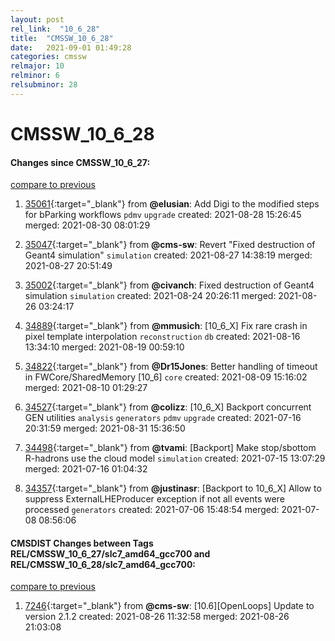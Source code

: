 ```yaml
---
layout: post
rel_link:  "10_6_28"
title:  "CMSSW_10_6_28"
date:   2021-09-01 01:49:28
categories: cmssw
relmajor: 10
relminor: 6
relsubminor: 28
---
```


# CMSSW_10_6_28
#### Changes since CMSSW_10_6_27:
[compare to previous](https://github.com/cms-sw/cmssw/compare/CMSSW_10_6_27...CMSSW_10_6_28)



1. [35061](http://github.com/cms-sw/cmssw/pull/35061){:target="_blank"}  from **@elusian**: Add Digi to the modified steps for bParking workflows `pdmv` `upgrade` created: 2021-08-28 15:26:45 merged: 2021-08-30 08:01:29

2. [35047](http://github.com/cms-sw/cmssw/pull/35047){:target="_blank"}  from **@cms-sw**: Revert "Fixed destruction of Geant4 simulation" `simulation` created: 2021-08-27 14:38:19 merged: 2021-08-27 20:51:49

3. [35002](http://github.com/cms-sw/cmssw/pull/35002){:target="_blank"}  from **@civanch**: Fixed destruction of Geant4 simulation `simulation` created: 2021-08-24 20:26:11 merged: 2021-08-26 03:24:17

4. [34889](http://github.com/cms-sw/cmssw/pull/34889){:target="_blank"}  from **@mmusich**: [10_6_X] Fix rare crash in pixel template interpolation `reconstruction` `db` created: 2021-08-16 13:34:10 merged: 2021-08-19 00:59:10

5. [34822](http://github.com/cms-sw/cmssw/pull/34822){:target="_blank"}  from **@Dr15Jones**: Better handling of timeout in FWCore/SharedMemory [10_6] `core` created: 2021-08-09 15:16:02 merged: 2021-08-10 01:29:27

6. [34527](http://github.com/cms-sw/cmssw/pull/34527){:target="_blank"}  from **@colizz**: [10_6_X] Backport concurrent GEN utilities `analysis` `generators` `pdmv` `upgrade` created: 2021-07-16 20:31:59 merged: 2021-08-31 15:36:50

7. [34498](http://github.com/cms-sw/cmssw/pull/34498){:target="_blank"}  from **@tvami**: [Backport] Make stop/sbottom R-hadrons use the cloud model `simulation` created: 2021-07-15 13:07:29 merged: 2021-07-16 01:04:32

8. [34357](http://github.com/cms-sw/cmssw/pull/34357){:target="_blank"}  from **@justinasr**: [Backport to 10_6_X] Allow to suppress ExternalLHEProducer exception if not all events were processed `generators` created: 2021-07-06 15:48:54 merged: 2021-07-08 08:56:06

#### CMSDIST Changes between Tags REL/CMSSW_10_6_27/slc7_amd64_gcc700 and REL/CMSSW_10_6_28/slc7_amd64_gcc700:
[compare to previous](https://github.com/cms-sw/cmsdist/compare/REL/CMSSW_10_6_27/slc7_amd64_gcc700...REL/CMSSW_10_6_28/slc7_amd64_gcc700)



1. [7246](http://github.com/cms-sw/cmsdist/pull/7246){:target="_blank"}  from **@cms-sw**: [10.6][OpenLoops] Update to version 2.1.2 created: 2021-08-26 11:32:58 merged: 2021-08-26 21:03:08
